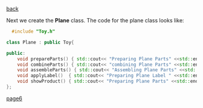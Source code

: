 [back](./page4.md)

Next we create the **Plane** class.  The code for the plane class looks like:
```cpp
  #include "Toy.h"

class Plane : public Toy{

public:
    void prepareParts() { std::cout<< "Preparing Plane Parts" <<std::endl; };
    void combineParts() { std::cout<< "combining Plane Parts" <<std::endl; };
    void assembleParts() { std::cout<< "Assembling Plane Parts" <<std::endl; };
    void applyLabel()  { std::cout<< "Preparing Plane Label " <<std::endl; name = "Applying Plane Label"; price = 10; };
    void showProduct() { std::cout<< "Preparing Plane Parts" <<std::endl; };
};
```
[page6](./page6.md)
